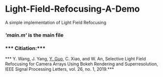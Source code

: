 # Light-Field-Refocusing-A-Demo<br>
A simple implementation of Light Field Refocusing

### ***'main.m'*** is the main file
### *** Citiation:***<br>
*** Y. Wang, J. Yang, [Y. Guo](http://yulanguo.me/), C. Xiao, and W. An, Selective Light Field Refocusing
for Camera Arrays Using Bokeh Rendering and Superresolution, IEEE Signal Processing Letters, vol. 26, no. 1, 2019.***

